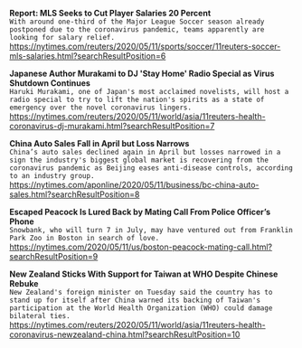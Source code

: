 **Report: MLS Seeks to Cut Player Salaries 20 Percent**\
`With around one-third of the Major League Soccer season already postponed due to the coronavirus pandemic, teams apparently are looking for salary relief.`\
https://nytimes.com/reuters/2020/05/11/sports/soccer/11reuters-soccer-mls-salaries.html?searchResultPosition=6

**Japanese Author Murakami to DJ 'Stay Home' Radio Special as Virus Shutdown Continues**\
`Haruki Murakami, one of Japan's most acclaimed novelists, will host a radio special to try to lift the nation's spirits as a state of emergency over the novel coronavirus lingers.`\
https://nytimes.com/reuters/2020/05/11/world/asia/11reuters-health-coronavirus-dj-murakami.html?searchResultPosition=7

**China Auto Sales Fall in April but Loss Narrows**\
`China’s auto sales declined again in April but losses narrowed in a sign the industry's biggest global market is recovering from the coronavirus pandemic as Beijing eases anti-disease controls, according to an industry group. `\
https://nytimes.com/aponline/2020/05/11/business/bc-china-auto-sales.html?searchResultPosition=8

**Escaped Peacock Is Lured Back by Mating Call From Police Officer’s Phone**\
`Snowbank, who will turn 7 in July, may have ventured out from Franklin Park Zoo in Boston in search of love.`\
https://nytimes.com/2020/05/11/us/boston-peacock-mating-call.html?searchResultPosition=9

**New Zealand Sticks With Support for Taiwan at WHO Despite Chinese Rebuke**\
`New Zealand's foreign minister on Tuesday said the country has to stand up for itself after China warned its backing of Taiwan's participation at the World Health Organization (WHO) could damage bilateral ties.`\
https://nytimes.com/reuters/2020/05/11/world/asia/11reuters-health-coronavirus-newzealand-china.html?searchResultPosition=10

